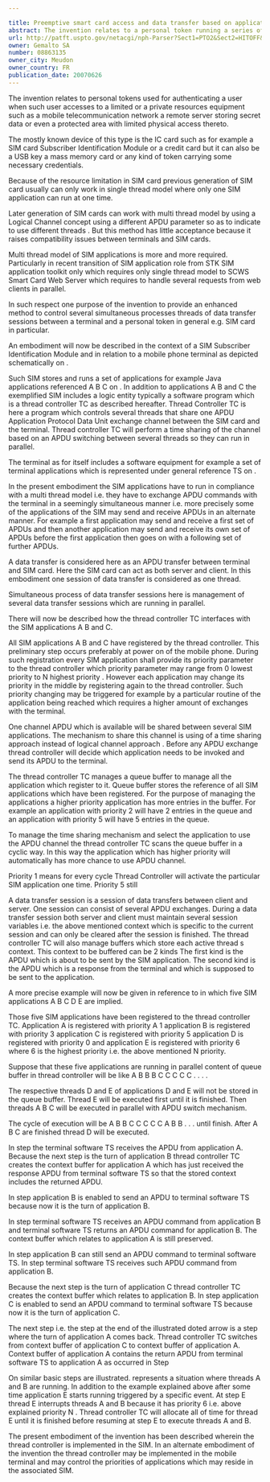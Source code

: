 ```yaml
---

title: Preemptive smart card access and data transfer based on application priority
abstract: The invention relates to a personal token running a series of applications, wherein said personal token includes a thread controller which transmits data from the applications to an external device in a cyclic way, a cycle being constituted of a series of data transfers from the applications and to the external device, a cycle comprising a respective number of data transfers dedicated to each respective application which is different according to the respective application, the number of data transfers for a respective application in a cycle corresponding to a priority level of the application as taken into account by the thread controller.
url: http://patft.uspto.gov/netacgi/nph-Parser?Sect1=PTO2&Sect2=HITOFF&p=1&u=%2Fnetahtml%2FPTO%2Fsearch-adv.htm&r=1&f=G&l=50&d=PALL&S1=08863135&OS=08863135&RS=08863135
owner: Gemalto SA
number: 08863135
owner_city: Meudon
owner_country: FR
publication_date: 20070626
---
```

The invention relates to personal tokens used for authenticating a user when such user accesses to a limited or a private resources equipment such as a mobile telecommunication network a remote server storing secret data or even a protected area with limited physical access thereto.

The mostly known device of this type is the IC card such as for example a SIM card Subscriber Identification Module or a credit card but it can also be a USB key a mass memory card or any kind of token carrying some necessary credentials.

Because of the resource limitation in SIM card previous generation of SIM card usually can only work in single thread model where only one SIM application can run at one time.

Later generation of SIM cards can work with multi thread model by using a Logical Channel concept using a different APDU parameter so as to indicate to use different threads . But this method has little acceptance because it raises compatibility issues between terminals and SIM cards.

Multi thread model of SIM applications is more and more required. Particularly in recent transition of SIM application role from STK SIM application toolkit only which requires only single thread model to SCWS Smart Card Web Server which requires to handle several requests from web clients in parallel.

In such respect one purpose of the invention to provide an enhanced method to control several simultaneous processes threads of data transfer sessions between a terminal and a personal token in general e.g. SIM card in particular.

An embodiment will now be described in the context of a SIM Subscriber Identification Module and in relation to a mobile phone terminal as depicted schematically on .

Such SIM stores and runs a set of applications for example Java applications referenced A B C on . In addition to applications A B and C the exemplified SIM includes a logic entity typically a software program which is a thread controller TC as described hereafter. Thread Controller TC is here a program which controls several threads that share one APDU Application Protocol Data Unit exchange channel between the SIM card and the terminal. Thread controller TC will perform a time sharing of the channel based on an APDU switching between several threads so they can run in parallel.

The terminal as for itself includes a software equipment for example a set of terminal applications which is represented under general reference TS on .

In the present embodiment the SIM applications have to run in compliance with a multi thread model i.e. they have to exchange APDU commands with the terminal in a seemingly simultaneous manner i.e. more precisely some of the applications of the SIM may send and receive APDUs in an alternate manner. For example a first application may send and receive a first set of APDUs and then another application may send and receive its own set of APDUs before the first application then goes on with a following set of further APDUs.

A data transfer is considered here as an APDU transfer between terminal and SIM card. Here the SIM card can act as both server and client. In this embodiment one session of data transfer is considered as one thread.

Simultaneous process of data transfer sessions here is management of several data transfer sessions which are running in parallel.

There will now be described how the thread controller TC interfaces with the SIM applications A B and C.

All SIM applications A B and C have registered by the thread controller. This preliminary step occurs preferably at power on of the mobile phone. During such registration every SIM application shall provide its priority parameter to the thread controller which priority parameter may range from 0 lowest priority to N highest priority . However each application may change its priority in the middle by registering again to the thread controller. Such priority changing may be triggered for example by a particular routine of the application being reached which requires a higher amount of exchanges with the terminal.

One channel APDU which is available will be shared between several SIM applications. The mechanism to share this channel is using of a time sharing approach instead of logical channel approach . Before any APDU exchange thread controller will decide which application needs to be invoked and send its APDU to the terminal.

The thread controller TC manages a queue buffer to manage all the application which register to it. Queue buffer stores the reference of all SIM applications which have been registered. For the purpose of managing the applications a higher priority application has more entries in the buffer. For example an application with priority 2 will have 2 entries in the queue and an application with priority 5 will have 5 entries in the queue.

To manage the time sharing mechanism and select the application to use the APDU channel the thread controller TC scans the queue buffer in a cyclic way. In this way the application which has higher priority will automatically has more chance to use APDU channel.

Priority 1 means for every cycle Thread Controller will activate the particular SIM application one time. Priority 5 still 

A data transfer session is a session of data transfers between client and server. One session can consist of several APDU exchanges. During a data transfer session both server and client must maintain several session variables i.e. the above mentioned context which is specific to the current session and can only be cleared after the session is finished. The thread controller TC will also manage buffers which store each active thread s context. This context to be buffered can be 2 kinds The first kind is the APDU which is about to be sent by the SIM application. The second kind is the APDU which is a response from the terminal and which is supposed to be sent to the application.

A more precise example will now be given in reference to in which five SIM applications A B C D E are implied.

Those five SIM applications have been registered to the thread controller TC. Application A is registered with priority A 1 application B is registered with priority 3 application C is registered with priority 5 application D is registered with priority 0 and application E is registered with priority 6 where 6 is the highest priority i.e. the above mentioned N priority.

Suppose that these five applications are running in parallel content of queue buffer in thread controller will be like A B B B C C C C C . . . .

The respective threads D and E of applications D and E will not be stored in the queue buffer. Thread E will be executed first until it is finished. Then threads A B C will be executed in parallel with APDU switch mechanism.

The cycle of execution will be A B B C C C C C A B B . . . until finish. After A B C are finished thread D will be executed.

In step the terminal software TS receives the APDU from application A. Because the next step is the turn of application B thread controller TC creates the context buffer for application A which has just received the response APDU from terminal software TS so that the stored context includes the returned APDU.

In step application B is enabled to send an APDU to terminal software TS because now it is the turn of application B.

In step terminal software TS receives an APDU command from application B and terminal software TS returns an APDU command for application B. The context buffer which relates to application A is still preserved.

In step application B can still send an APDU command to terminal software TS. In step terminal software TS receives such APDU command from application B.

Because the next step is the turn of application C thread controller TC creates the context buffer which relates to application B. In step application C is enabled to send an APDU command to terminal software TS because now it is the turn of application C.

The next step i.e. the step at the end of the illustrated doted arrow is a step where the turn of application A comes back. Thread controller TC switches from context buffer of application C to context buffer of application A. Context buffer of application A contains the return APDU from terminal software TS to application A as occurred in Step

On similar basic steps are illustrated. represents a situation where threads A and B are running. In addition to the example explained above after some time application E starts running triggered by a specific event. At step E thread E interrupts threads A and B because it has priority 6 i.e. above explained priority N . Thread controller TC will allocate all of time for thread E until it is finished before resuming at step E to execute threads A and B.

The present embodiment of the invention has been described wherein the thread controller is implemented in the SIM. In an alternate embodiment of the invention the thread controller may be implemented in the mobile terminal and may control the priorities of applications which may reside in the associated SIM.

